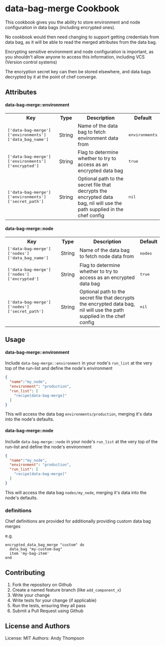 data-bag-merge Cookbook
=======================
This cookbook gives you the ability to store environment and node configuration
in data bags (including encrypted ones).

No cookbook would then need changing to support getting credentials from data bag,
as it will be able to read the merged attributes from the data bag.

Encrypting sensitive environment and node configuration is important, as you
shouldn't allow anyone to access this information, including VCS (Version control systems)

The encryption secret key can then be stored elsewhere, and data bags decrypted
by it at the point of chef converge.


Attributes
----------

#### data-bag-merge::environment
<table>
  <tr>
    <th>Key</th>
    <th>Type</th>
    <th>Description</th>
    <th>Default</th>
  </tr>
  <tr>
    <td><tt>['data-bag-merge']['environments']['data_bag_name']</tt></td>
    <td>String</td>
    <td>Name of the data bag to fetch environment data from</td>
    <td><tt>environments</tt></td>
  </tr>
  <tr>
    <td><tt>['data-bag-merge']['environments']['encrypted']</tt></td>
    <td>String</td>
    <td>Flag to determine whether to try to access as an encrypted data bag</td>
    <td><tt>true</tt></td>
  </tr>
  <tr>
    <td><tt>['data-bag-merge']['environments']['secret_path']</tt></td>
    <td>String</td>
    <td>Optional path to the secret file that decrypts the encrypted data bag, nil will use the path supplied in the chef config</td>
    <td><tt>nil</tt></td>
  </tr>
</table>

#### data-bag-merge::node
<table>
  <tr>
    <th>Key</th>
    <th>Type</th>
    <th>Description</th>
    <th>Default</th>
  </tr>
  <tr>
    <td><tt>['data-bag-merge']['nodes']['data_bag_name']</tt></td>
    <td>String</td>
    <td>Name of the data bag to fetch node data from</td>
    <td><tt>nodes</tt></td>
  </tr>
  <tr>
    <td><tt>['data-bag-merge']['nodes']['encrypted']</tt></td>
    <td>String</td>
    <td>Flag to determine whether to try to access as an encrypted data bag</td>
    <td><tt>true</tt></td>
  </tr>
  <tr>
    <td><tt>['data-bag-merge']['nodes']['secret_path']</tt></td>
    <td>String</td>
    <td>Optional path to the secret file that decrypts the encrypted data bag, nil will use the path supplied in the chef config</td>
    <td><tt>nil</tt></td>
  </tr>
</table>

Usage
-----
#### data-bag-merge::environment

Include `data-bag-merge::environment` in your node's `run_list` at the very top
of the run-list and define the node's environment

```json
{
  "name":"my_node",
  "environment": "production",
  "run_list": [
    "recipe[data-bag-merge]"
  ]
}
```

This will access the data bag `environments/production`, merging it's data into
the node's defaults.

#### data-bag-merge::node

Include `data-bag-merge::node` in your node's `run_list` at the very top of the
run-list and define the node's environment

```json
{
  "name":"my_node",
  "environment": "production",
  "run_list": [
    "recipe[data-bag-merge]"
  ]
}
```

This will access the data bag `nodes/my_node`, merging it's data into the node's
defaults.

### definitions

Chef definitions are provided for additionally providing custom data bag merges

e.g.

```
encrypted_data_bag_merge "custom" do
  data_bag "my-custom-bag"
  item 'my-bag-item'
end
```

Contributing
------------
1. Fork the repository on Github
2. Create a named feature branch (like `add_component_x`)
3. Write your change
4. Write tests for your change (if applicable)
5. Run the tests, ensuring they all pass
6. Submit a Pull Request using Github

License and Authors
-------------------
License: MIT
Authors: Andy Thompson
